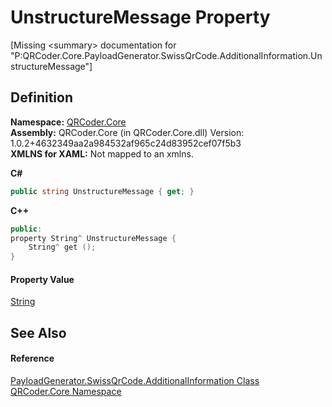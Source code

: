 # UnstructureMessage Property


\[Missing &lt;summary&gt; documentation for "P:QRCoder.Core.PayloadGenerator.SwissQrCode.AdditionalInformation.UnstructureMessage"\]



## Definition
**Namespace:** <a href="N_QRCoder_Core.md">QRCoder.Core</a>  
**Assembly:** QRCoder.Core (in QRCoder.Core.dll) Version: 1.0.2+4632349aa2a984532af965c24d83952cef07f5b3  
**XMLNS for XAML:** Not mapped to an xmlns.

**C#**
``` C#
public string UnstructureMessage { get; }
```
**C++**
``` C++
public:
property String^ UnstructureMessage {
	String^ get ();
}
```



#### Property Value
<a href="https://learn.microsoft.com/dotnet/api/system.string" target="_blank" rel="noopener noreferrer">String</a>

## See Also


#### Reference
<a href="T_QRCoder_Core_PayloadGenerator_SwissQrCode_AdditionalInformation.md">PayloadGenerator.SwissQrCode.AdditionalInformation Class</a>  
<a href="N_QRCoder_Core.md">QRCoder.Core Namespace</a>  
